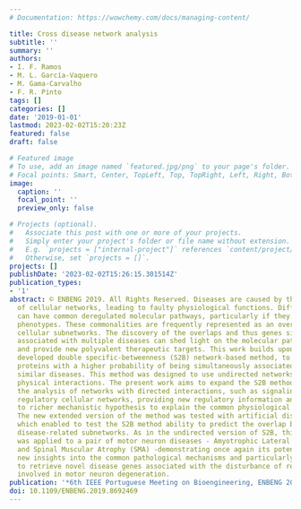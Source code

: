 ```yaml
---
# Documentation: https://wowchemy.com/docs/managing-content/

title: Cross disease network analysis
subtitle: ''
summary: ''
authors:
- I. F. Ramos
- M. L. García-Vaquero
- M. Gama-Carvalho
- F. R. Pinto
tags: []
categories: []
date: '2019-01-01'
lastmod: 2023-02-02T15:20:23Z
featured: false
draft: false

# Featured image
# To use, add an image named `featured.jpg/png` to your page's folder.
# Focal points: Smart, Center, TopLeft, Top, TopRight, Left, Right, BottomLeft, Bottom, BottomRight.
image:
  caption: ''
  focal_point: ''
  preview_only: false

# Projects (optional).
#   Associate this post with one or more of your projects.
#   Simply enter your project's folder or file name without extension.
#   E.g. `projects = ["internal-project"]` references `content/project/deep-learning/index.md`.
#   Otherwise, set `projects = []`.
projects: []
publishDate: '2023-02-02T15:26:15.301514Z'
publication_types:
- '1'
abstract: © ENBENG 2019. All Rights Reserved. Diseases are caused by the deregulation
  of cellular networks, leading to faulty physiological functions. Different diseases
  can have common deregulated molecular pathways, particularly if they partially share
  phenotypes. These commonalities are frequently represented as an overlap of disease-related
  cellular subnetworks. The discovery of the overlaps and thus genes simultaneously
  associated with multiple diseases can shed light on the molecular pathomechanisms
  and provide new polyvalent therapeutic targets. This work builds upon a previously
  developed double specific-betweenness (S2B) network-based method, to prioritize
  proteins with a higher probability of being simultaneously associated with two phenotypically
  similar diseases. This method was designed to use undirected networks of protein
  physical interactions. The present work aims to expand the S2B method, enabling
  the analysis of networks with directed interactions, such as signaling and transcriptional
  regulatory cellular networks, providing new regulatory information and contributing
  to richer mechanistic hypothesis to explain the common physiological deficiencies.
  The new extended version of the method was tested with artificial disease modules,
  which enabled to test the S2B method ability to predict the overlap between the
  disease-related subnetworks. As in the undirected version of S2B, this novel version
  was applied to a pair of motor neuron diseases - Amyotrophic Lateral Sclerosis (ALS)
  and Spinal Muscular Atrophy (SMA) -demonstrating once again its potential to bring
  new insights into the common pathological mechanisms and particularly, its ability
  to retrieve novel disease genes associated with the disturbance of regulatory mechanisms
  involved in motor neuron degeneration.
publication: '*6th IEEE Portuguese Meeting on Bioengineering, ENBENG 2019 - Proceedings*'
doi: 10.1109/ENBENG.2019.8692469
---
```

